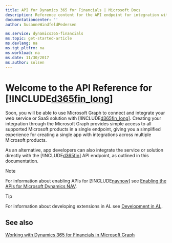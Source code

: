```yaml
---
title: API for Dynamics 365 for Financials | Microsoft Docs
description: Reference content for the API endpoint for integration with Dynamics 365 for Financials.
documentationcenter: ''
author: SusanneWindfeldPedersen

ms.service: dynamics365-financials
ms.topic: get-started-article
ms.devlang: na
ms.tgt_pltfrm: na
ms.workload: na
ms.date: 11/30/2017
ms.author: solsen
---
```


# Welcome to the API Reference for [!INCLUDE[d365fin_long](../includes/d365fin_long_md.md)]
Soon, you will be able to use Microsoft Graph to connect and integrate your web service or SaaS solution with [!INCLUDE[d365fin_long](../includes/d365fin_long_md.md)]. Creating your integration through the Microsoft Graph provides simple access to all supported Microsoft products in a single endpoint, giving you a simplified experience for creating a single app with integrations across multiple Microsoft products. 

As an alternative, app developers can also integrate the service or solution directly with the [!INCLUDE[d365fin](../includes/d365fin_md.md)] API endpoint, as outlined in this documentation. 

> [!NOTE]  
> For information about enabling APIs for [!INCLUDE[navnow](../includes/navnow_md.md)] see [Enabling the APIs for Microsoft Dynamics NAV](../enabling-apis-for-dynamics-nav.md).

> [!TIP]  
> For information about developing extensions in AL see [Development in AL](../developer/devenv-dev-overview.md).

## See also
[Working with Dynamics 365 for Financials in Microsoft Graph](resources/dynamics_overview.md)  
